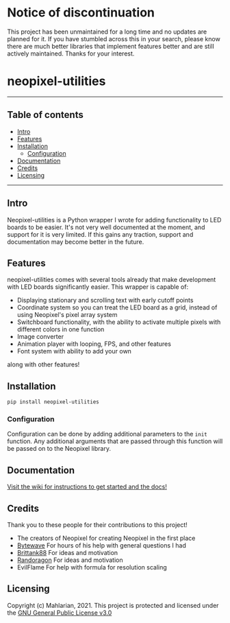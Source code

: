 # Notice of discontinuation
This project has been unmaintained for a long time and no updates are planned for it. If you have stumbled across this in your search, please know there are much better libraries that implement features better and are still actively maintained. Thanks for your interest.

# neopixel-utilities

---
## Table of contents
- [Intro](#intro)
- [Features](#features)
- [Installation](#installation)
    - [Configuration](#configuration)
- [Documentation](#documenation)
- [Credits](#credits)
- [Licensing](#licensing)
---

## Intro

Neopixel-utilities is a Python wrapper I wrote for adding functionality to LED boards to be easier. It's not very well documented at the moment, and support for it is very limited. If this gains any traction, support and documentation may become better in the future. 

## Features

neopixel-utilities comes with several tools already that make development with LED boards significantly easier. This wrapper is capable of:

- Displaying stationary and scrolling text with early cutoff points
- Coordinate system so you can treat the LED board as a grid, instead of using Neopixel's pixel array system
- Switchboard functionality, with the ability to activate multiple pixels with different colors in one function
- Image converter
- Animation player with looping, FPS, and other features
- Font system with ability to add your own

along with other features!

## Installation

`pip install neopixel-utilities`

### Configuration

Configuration can be done by adding additional parameters to the `init` function.
Any additional arguments that are passed through this function will be passed on to the Neopixel library.

## Documentation

[Visit the wiki for instructions to get started and the docs!](https://github.com/Mahlarian/neopixel-utilities/wiki)

## Credits

Thank you to these people for their contributions to this project!
- The creators of Neopixel for creating Neopixel in the first place
- [Bytewave](https://github.com/BytewaveMLP) For hours of his help with general questions I had
- [Brittank88](https://github.com/Brittank88) For ideas and motivation
- [Randoragon](https://github.com/Randoragon) For ideas and motivation
- EvilFlame For help with formula for resolution scaling

## Licensing

Copyright (c) Mahlarian, 2021. This project is protected and licensed under the [GNU General Public License v3.0](/LICENSE)
